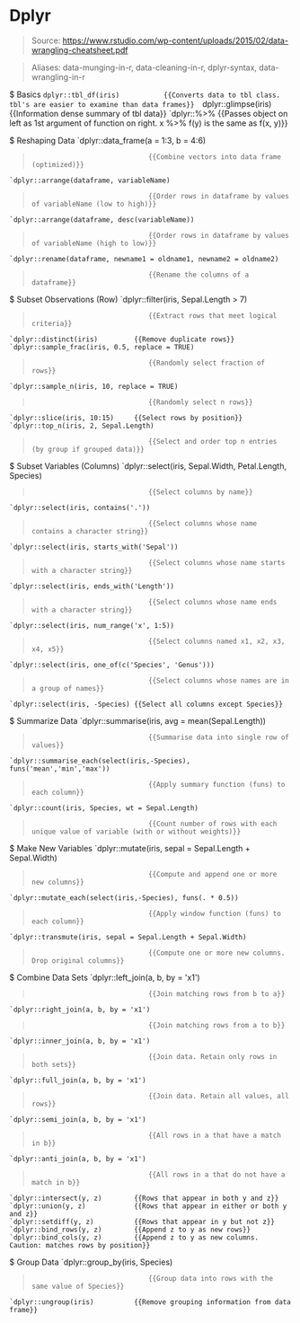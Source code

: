 # Dplyr

> Source: https://www.rstudio.com/wp-content/uploads/2015/02/data-wrangling-cheatsheet.pdf

> Aliases: data-munging-in-r, data-cleaning-in-r, dplyr-syntax, data-wrangling-in-r

$ Basics
    `dplyr::tbl_df(iris)           {{Converts data to tbl class. tbl's are easier to examine than data frames}} 
    `dplyr::glimpse(iris)          {{Information dense summary of tbl data}} 
    `dplyr::%>%                    {{Passes object on left as 1st argument of function on right. x %>% f(y) is the same as f(x, y)}} 

$ Reshaping Data
    `dplyr::data_frame(a = 1:3, b = 4:6)
>                                  {{Combine vectors into data frame (optimized)}} 
    `dplyr::arrange(dataframe, variableName)
>                                  {{Order rows in dataframe by values of variableName (low to high)}} 
    `dplyr::arrange(dataframe, desc(variableName))
>                                  {{Order rows in dataframe by values of variableName (high to low)}} 
    `dplyr::rename(dataframe, newname1 = oldname1, newname2 = oldname2)
>                                  {{Rename the columns of a dataframe}} 

$ Subset Observations (Row)
    `dplyr::filter(iris, Sepal.Length > 7)
>                                  {{Extract rows that meet logical criteria}} 
    `dplyr::distinct(iris)         {{Remove duplicate rows}} 
    `dplyr::sample_frac(iris, 0.5, replace = TRUE)
>                                  {{Randomly select fraction of rows}} 
    `dplyr::sample_n(iris, 10, replace = TRUE)
>                                  {{Randomly select n rows}} 
    `dplyr::slice(iris, 10:15)     {{Select rows by position}} 
    `dplyr::top_n(iris, 2, Sepal.Length)
>                                  {{Select and order top n entries (by group if grouped data)}} 

$ Subset Variables (Columns)
    `dplyr::select(iris, Sepal.Width, Petal.Length, Species)
>                                  {{Select columns by name}} 
    `dplyr::select(iris, contains('.'))
>                                  {{Select columns whose name contains a character string}} 
    `dplyr::select(iris, starts_with('Sepal'))
>                                  {{Select columns whose name starts with a character string}} 
    `dplyr::select(iris, ends_with('Length'))
>                                  {{Select columns whose name ends with a character string}} 
    `dplyr::select(iris, num_range('x', 1:5))
>                                  {{Select columns named x1, x2, x3, x4, x5}} 
    `dplyr::select(iris, one_of(c('Species', 'Genus')))
>                                  {{Select columns whose names are in a group of names}} 
    `dplyr::select(iris, -Species) {{Select all columns except Species}} 

$ Summarize Data
    `dplyr::summarise(iris, avg = mean(Sepal.Length))
>                                  {{Summarise data into single row of values}} 
    `dplyr::summarise_each(select(iris,-Species), funs('mean','min','max'))
>                                  {{Apply summary function (funs) to each column}} 
    `dplyr::count(iris, Species, wt = Sepal.Length)
>                                  {{Count number of rows with each unique value of variable (with or without weights)}} 

$ Make New Variables
    `dplyr::mutate(iris, sepal = Sepal.Length + Sepal.Width)
>                                  {{Compute and append one or more new columns}} 
    `dplyr::mutate_each(select(iris,-Species), funs(. * 0.5))
>                                  {{Apply window function (funs) to each column}} 
    `dplyr::transmute(iris, sepal = Sepal.Length + Sepal.Width)
>                                  {{Compute one or more new columns. Drop original columns}} 

$ Combine Data Sets
    `dplyr::left_join(a, b, by = 'x1')
>                                  {{Join matching rows from b to a}} 
    `dplyr::right_join(a, b, by = 'x1')
>                                  {{Join matching rows from a to b}} 
    `dplyr::inner_join(a, b, by = 'x1')
>                                  {{Join data. Retain only rows in both sets}} 
    `dplyr::full_join(a, b, by = 'x1')
>                                  {{Join data. Retain all values, all rows}} 
    `dplyr::semi_join(a, b, by = 'x1')
>                                  {{All rows in a that have a match in b}} 
    `dplyr::anti_join(a, b, by = 'x1')
>                                  {{All rows in a that do not have a match in b}} 
    `dplyr::intersect(y, z)        {{Rows that appear in both y and z}} 
    `dplyr::union(y, z)            {{Rows that appear in either or both y and z}} 
    `dplyr::setdiff(y, z)          {{Rows that appear in y but not z}} 
    `dplyr::bind_rows(y, z)        {{Append z to y as new rows}} 
    `dplyr::bind_cols(y, z)        {{Append z to y as new columns. Caution: matches rows by position}} 

$ Group Data
    `dplyr::group_by(iris, Species)
>                                  {{Group data into rows with the same value of Species}} 
    `dplyr::ungroup(iris)          {{Remove grouping information from data frame}} 

